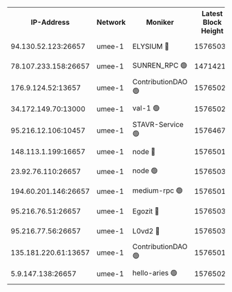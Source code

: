 


<table><tr><th>IP-Address</th><th>Network</th><th>Moniker</th><th>Latest Block Height</th><th>Earliest Block Height</th><th>Catching Up</th><th>Tx Index</th><th>Voting Power</th><th>Scan Time</th></tr><tr><td>94.130.52.123:26657</td><td>umee-1</td><td>ELYSIUM 🔴</td><td>15765030</td><td>3216011</td><td>False</td><td>off</td><td>27280520</td><td>2025-01-18T15:34:08.260893597UTC</td></tr><tr><td>78.107.233.158:26657</td><td>umee-1</td><td>SUNREN_RPC 🟢</td><td>14714211</td><td>13338194</td><td>False</td><td>on</td><td>0</td><td>2025-01-18T15:33:44.963010695UTC</td></tr><tr><td>176.9.124.52:13657</td><td>umee-1</td><td>ContributionDAO 🟢</td><td>15765025</td><td>13924595</td><td>False</td><td>on</td><td>0</td><td>2025-01-18T15:33:36.272088323UTC</td></tr><tr><td>34.172.149.70:13000</td><td>umee-1</td><td>val-1 🟢</td><td>15765023</td><td>14743001</td><td>False</td><td>off</td><td>0</td><td>2025-01-18T15:33:29.802209551UTC</td></tr><tr><td>95.216.12.106:10457</td><td>umee-1</td><td>STAVR-Service 🟢</td><td>15764672</td><td>15224001</td><td>False</td><td>on</td><td>0</td><td>2025-01-18T15:34:01.573826447UTC</td></tr><tr><td>148.113.1.199:16657</td><td>umee-1</td><td>node 🔴</td><td>15765018</td><td>15235192</td><td>False</td><td>off</td><td>1666214</td><td>2025-01-18T15:33:00.023626713UTC</td></tr><tr><td>23.92.76.110:26657</td><td>umee-1</td><td>node 🟢</td><td>15765036</td><td>15458270</td><td>False</td><td>on</td><td>0</td><td>2025-01-18T15:34:38.090432043UTC</td></tr><tr><td>194.60.201.146:26657</td><td>umee-1</td><td>medium-rpc 🟢</td><td>15765018</td><td>15489235</td><td>False</td><td>on</td><td>0</td><td>2025-01-18T15:33:00.363833991UTC</td></tr><tr><td>95.216.76.51:26657</td><td>umee-1</td><td>Egozit 🔴</td><td>15765030</td><td>15665030</td><td>False</td><td>off</td><td>38687345</td><td>2025-01-18T15:34:07.998065094UTC</td></tr><tr><td>95.216.77.56:26657</td><td>umee-1</td><td>L0vd2 🔴</td><td>15765032</td><td>15665032</td><td>False</td><td>off</td><td>38582337</td><td>2025-01-18T15:34:18.892115196UTC</td></tr><tr><td>135.181.220.61:13657</td><td>umee-1</td><td>ContributionDAO 🟢</td><td>15765017</td><td>15757609</td><td>False</td><td>off</td><td>0</td><td>2025-01-18T15:32:55.114592746UTC</td></tr><tr><td>5.9.147.138:26657</td><td>umee-1</td><td>hello-aries 🟢</td><td>15765023</td><td>15764461</td><td>False</td><td>off</td><td>0</td><td>2025-01-18T15:33:25.065210857UTC</td></tr></table>